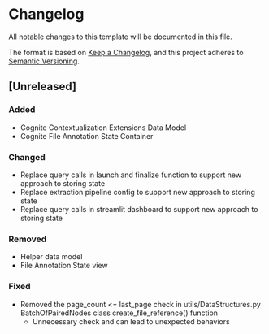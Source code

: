 # Changelog

All notable changes to this template will be documented in this file.

The format is based on [Keep a Changelog](https://keepachangelog.com/en/1.1.0/),
and this project adheres to [Semantic Versioning](https://semver.org/spec/v2.0.0.html).

## [Unreleased]

### Added

- Cognite Contextualization Extensions Data Model
- Cognite File Annotation State Container

### Changed

- Replace query calls in launch and finalize function to support new approach to storing state
- Replace extraction pipeline config to support new approach to storing state
- Replace query calls in streamlit dashboard to support new approach to storing state

### Removed

- Helper data model
- File Annotation State view

### Fixed

- Removed the page_count <= last_page check in utils/DataStructures.py BatchOfPairedNodes class create_file_reference() function
  - Unnecessary check and can lead to unexpected behaviors
